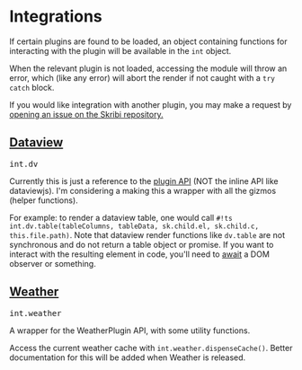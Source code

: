 # Integrations

If certain plugins are found to be loaded, an object containing functions for interacting with the plugin will be available in the `int` object. 

When the relevant plugin is not loaded, accessing the module will throw an error, which (like any error) will abort the render if not caught with a `try catch` block.

If you would like integration with another plugin, you may make a request by <a href="https://github.com/Azulaloi/obsidian-skribi/issues">opening an issue on the Skribi repository.</a> 

<h2><a href="https://github.com/blacksmithgu/obsidian-dataview">Dataview</a></h2>
<code style="font-size: 1em;">int.dv</code>

Currently this is just a reference to the [plugin API](https://github.com/blacksmithgu/obsidian-dataview/blob/master/src/api/plugin-api.ts) (NOT the inline API like dataviewjs). I'm considering a making this a wrapper with all the gizmos (helper functions).

For example: to render a dataview table, one would call `#!ts int.dv.table(tableColumns, tableData, sk.child.el, sk.child.c, this.file.path)`. Note that dataview render functions like `dv.table` are not synchronous and do not return a table object or promise. If you want to interact with the resulting element in code, you'll need to [await](/obsidian-skribi/scripting/errors/#async) a DOM observer or something.

<h2><a href="https://github.com/Azulaloi/obsidian-weather">Weather</a></h2>
<code style="font-size: 1em;">int.weather</code>

A wrapper for the WeatherPlugin API, with some utility functions.

Access the current weather cache with `int.weather.dispenseCache()`. Better documentation for this will be added when Weather is released. 
